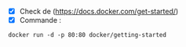 - [x] Check de (https://docs.docker.com/get-started/)
- [x] Commande : 
```
docker run -d -p 80:80 docker/getting-started
```
